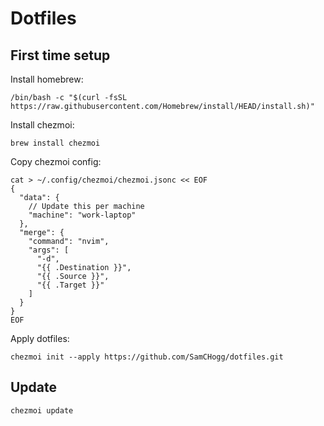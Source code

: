 # Dotfiles

## First time setup

Install homebrew:
```
/bin/bash -c "$(curl -fsSL https://raw.githubusercontent.com/Homebrew/install/HEAD/install.sh)"
```

Install chezmoi:
```
brew install chezmoi
```

Copy chezmoi config:
```
cat > ~/.config/chezmoi/chezmoi.jsonc << EOF
{
  "data": {
    // Update this per machine
    "machine": "work-laptop"
  },
  "merge": {
    "command": "nvim",
    "args": [
      "-d",
      "{{ .Destination }}",
      "{{ .Source }}",
      "{{ .Target }}"
    ]
  }
}
EOF
```

Apply dotfiles:
```
chezmoi init --apply https://github.com/SamCHogg/dotfiles.git
```

## Update

```
chezmoi update
```

